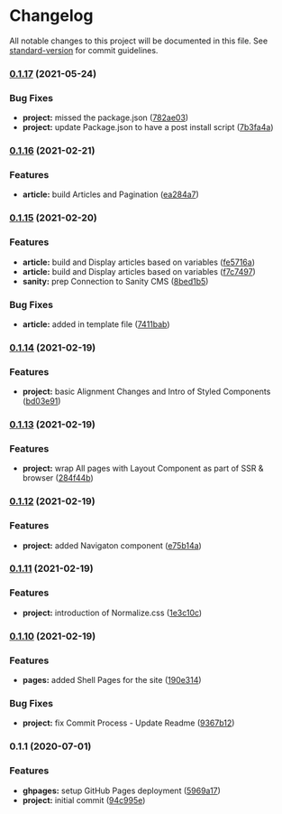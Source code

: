 # Changelog

All notable changes to this project will be documented in this file. See [standard-version](https://github.com/conventional-changelog/standard-version) for commit guidelines.

### [0.1.17](https://github.com/andyfarmerTUISHG/farmer.gq/compare/v0.1.16...v0.1.17) (2021-05-24)


### Bug Fixes

* **project:** missed the package.json ([782ae03](https://github.com/andyfarmerTUISHG/farmer.gq/commit/782ae03a6b9749bf2e7594e1096703bb167b24ff))
* **project:** update Package.json to have a post install script ([7b3fa4a](https://github.com/andyfarmerTUISHG/farmer.gq/commit/7b3fa4a432b7dbb75cf6c298f1c1e725c9ebe5da))

### [0.1.16](https://github.com/andyfarmerTUISHG/farmer.gq/compare/v0.1.15...v0.1.16) (2021-02-21)


### Features

* **article:** build Articles and Pagination ([ea284a7](https://github.com/andyfarmerTUISHG/farmer.gq/commit/ea284a792d833c7cf0378f61171621a165a8708c))

### [0.1.15](https://github.com/andyfarmerTUISHG/farmer.gq/compare/v0.1.14...v0.1.15) (2021-02-20)


### Features

* **article:** build and Display articles based on variables ([fe5716a](https://github.com/andyfarmerTUISHG/farmer.gq/commit/fe5716aa39a68f56e4ad479733bf1a02c96d1bd2))
* **article:** build and Display articles based on variables ([f7c7497](https://github.com/andyfarmerTUISHG/farmer.gq/commit/f7c74976f15b7e02e1851774c6b61b123333fdc9))
* **sanity:** prep Connection to Sanity CMS ([8bed1b5](https://github.com/andyfarmerTUISHG/farmer.gq/commit/8bed1b501a143d33008334636c8cb25d9de61a85))


### Bug Fixes

* **article:** added in template file ([7411bab](https://github.com/andyfarmerTUISHG/farmer.gq/commit/7411bab0e9fa7b820be3e00f0ab7ead6a46e03de))

### [0.1.14](https://github.com/andyfarmerTUISHG/farmer.gq/compare/v0.1.13...v0.1.14) (2021-02-19)


### Features

* **project:** basic Alignment Changes and Intro of Styled Components ([bd03e91](https://github.com/andyfarmerTUISHG/farmer.gq/commit/bd03e91ae1e0ba52e256b3234ac5308a945a3460))

### [0.1.13](https://github.com/andyfarmerTUISHG/farmer.gq/compare/v0.1.12...v0.1.13) (2021-02-19)


### Features

* **project:** wrap All pages with Layout Component as part of SSR & browser ([284f44b](https://github.com/andyfarmerTUISHG/farmer.gq/commit/284f44bd52ec6c7f9d37400d0c229cf660375d3a))

### [0.1.12](https://github.com/andyfarmerTUISHG/farmer.gq/compare/v0.1.11...v0.1.12) (2021-02-19)


### Features

* **project:** added Navigaton component ([e75b14a](https://github.com/andyfarmerTUISHG/farmer.gq/commit/e75b14abc5a23f59730858023a4390d646a4fd7e))

### [0.1.11](https://github.com/andyfarmerTUISHG/farmer.gq/compare/v0.1.10...v0.1.11) (2021-02-19)

### Features

- **project:** introduction of Normalize.css ([1e3c10c](https://github.com/andyfarmerTUISHG/farmer.gq/commit/1e3c10c0d0e6100f50ccc1a608dff463bb215f70))

### [0.1.10](https://github.com/andyfarmerTUISHG/farmer.gq/compare/v0.1.9...v0.1.10) (2021-02-19)

### Features

- **pages:** added Shell Pages for the site ([190e314](https://github.com/andyfarmerTUISHG/farmer.gq/commit/190e31411233f7e39196a234d8883326a603aa69))

### Bug Fixes

- **project:** fix Commit Process - Update Readme ([9367b12](https://github.com/andyfarmerTUISHG/farmer.gq/commit/9367b12a6bf45a44206f77875bf7ab3f3644b273))

### 0.1.1 (2020-07-01)

### Features

- **ghpages:** setup GitHub Pages deployment ([5969a17](https://github.com/gatsbyjs/gatsby-starter-default/commit/5969a17cdf262fec51b981858d6bbb1fcbd4f641))
- **project:** initial commit ([94c995e](https://github.com/gatsbyjs/gatsby-starter-default/commit/94c995ee8b984b8daea948f9778c2e2c70ecf4e6))
